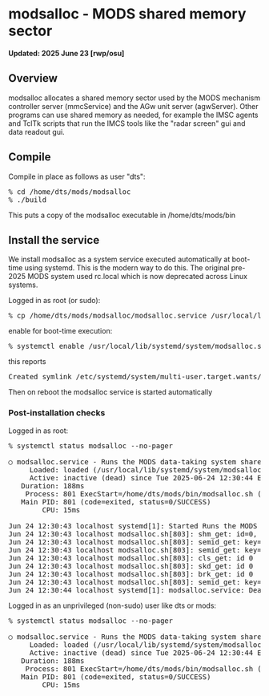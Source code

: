 # modsalloc - MODS shared memory sector

**Updated: 2025 June 23 [rwp/osu]**

## Overview

modsalloc allocates a shared memory sector used by the MODS mechanism
controller server (mmcService) and the AGw unit server (agwServer).
Other programs can use shared memory as needed, for example the
IMSC agents and TclTk scripts that run the IMCS tools like the
"radar screen" gui and data readout gui.

## Compile

Compile in place as follows as user "dts":
<pre>
% cd /home/dts/mods/modsalloc
% ./build
</pre>
This puts a copy of the modsalloc executable in /home/dts/mods/bin


## Install the service

We install modsalloc as a system service executed automatically at
boot-time using systemd.  This is the modern way to do this. The
original pre-2025 MODS system used rc.local which is now
deprecated across Linux systems.

Logged in as root (or sudo):
<pre>
% cp /home/dts/mods/modsalloc/modsalloc.service /usr/local/lib/systemd/system/
</pre>
enable for boot-time execution:
<pre>
% systemctl enable /usr/local/lib/systemd/system/modsalloc.service
</pre>

this reports
<pre>
Created symlink /etc/systemd/system/multi-user.target.wants/modsalloc.service → /usr/local/lib/systemd/system/modsalloc.service.
</pre>
Then on reboot the modsalloc service is started automatically

### Post-installation checks

Logged in as root:
<pre>
% systemctl status modsalloc --no-pager

○ modsalloc.service - Runs the MODS data-taking system shared memory allocator (modsalloc)
     Loaded: loaded (/usr/local/lib/systemd/system/modsalloc.service; bad; preset: disabled)
     Active: inactive (dead) since Tue 2025-06-24 12:30:44 EDT; 3min 36s ago
   Duration: 188ms
    Process: 801 ExecStart=/home/dts/mods/bin/modsalloc.sh (code=exited, status=0/SUCCESS)
   Main PID: 801 (code=exited, status=0/SUCCESS)
        CPU: 15ms

Jun 24 12:30:43 localhost systemd[1]: Started Runs the MODS data-taking system shared memory allocator (modsalloc).
Jun 24 12:30:43 localhost modsalloc.sh[803]: shm_get: id=0, size is 151552 bytes
Jun 24 12:30:43 localhost modsalloc.sh[803]: semid_get: key=-1 id=3
Jun 24 12:30:43 localhost modsalloc.sh[803]: semid_get: key=-1 id=3
Jun 24 12:30:43 localhost modsalloc.sh[803]: cls_get: id 0
Jun 24 12:30:43 localhost modsalloc.sh[803]: skd_get: id 0
Jun 24 12:30:43 localhost modsalloc.sh[803]: brk_get: id 0
Jun 24 12:30:43 localhost modsalloc.sh[803]: semid_get: key=-1 id=3
Jun 24 12:30:44 localhost systemd[1]: modsalloc.service: Deactivated successfully.
</pre>

Logged in as an unprivileged (non-sudo) user like dts or mods:
<pre>
% systemctl status modsalloc --no-pager

○ modsalloc.service - Runs the MODS data-taking system shared memory allocator (modsalloc)
     Loaded: loaded (/usr/local/lib/systemd/system/modsalloc.service; bad; preset: disabled)
     Active: inactive (dead) since Tue 2025-06-24 12:30:44 EDT; 4min 19s ago
   Duration: 188ms
    Process: 801 ExecStart=/home/dts/mods/bin/modsalloc.sh (code=exited, status=0/SUCCESS)
   Main PID: 801 (code=exited, status=0/SUCCESS)
        CPU: 15ms
</pre>
